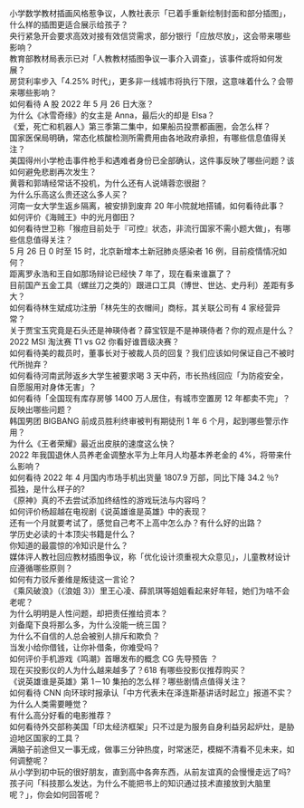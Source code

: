 小学数学教材插画风格惹争议，人教社表示「已着手重新绘制封面和部分插图」，什么样的插图更适合展示给孩子？  
央行紧急开会要求高效对接有效信贷需求，部分银行「应放尽放」，这会带来哪些影响？  
教育部教材局表示已对「人教教材插图争议一事介入调查」，该事件或将如何发展？  
房贷利率步入「4.25% 时代」，更多非一线城市将执行下限，这意味着什么？会带来哪些影响？  
如何看待 A 股 2022 年 5 月 26 日大涨？  
为什么《冰雪奇缘》的女主是 Anna，最后火的却是 Elsa？  
《爱，死亡和机器人》第三季第二集中，如果船员投票都画圈，会怎么样？  
国家医保局明确，常态化核酸检测所需费用由各地政府承担，有哪些信息值得关注？  
美国得州小学枪击事件枪手和遇难者身份已全部确认，这件事反映了哪些问题？该如何避免悲剧再次发生？  
黄蓉和郭靖经常话不投机，为什么还有人说靖蓉恋很甜？  
为什么乐高这么贵还这么多人买？  
河南一女大学生返乡隔离，被安排到废弃 20 年小院就地搭铺，如何看待此事？  
如何评价《海贼王》中的光月御田？  
如何看待世卫称「猴痘目前处于『可控』状态，非流行国家不需小题大做」，有哪些信息值得关注？  
5 月 26 日 0 时至 15 时，北京新增本土新冠肺炎感染者 16 例，目前疫情情况如何？  
距离罗永浩和王自如那场辩论已经快 7 年了，现在看来谁赢了？  
目前国产五金工具（螺丝刀之类的）跟进口工具（博世、世达、史丹利）差距有多大？  
如何看待林生斌成功注册「林先生的衣帽间」商标，其关联公司有 4 家经营异常？  
关于贾宝玉究竟是石头还是神瑛侍者？薛宝钗是不是神瑛侍者？你的观点是什么？  
2022 MSI 淘汰赛 T1 vs G2 你看好谁晋级决赛？  
如何看待美的裁员时，董事长对于被裁人员的回复？我们应该如何保证自己不被时代所抛弃？  
如何看待河南武陟返乡大学生被要求喝 3 天中药，市长热线回应「为防疫安全，自愿服用对身体无害」？  
如何看待「全国现有库存房够 1400 万人居住，有城市空置房 12 年都卖不完」？反映出哪些问题？  
韩国男团 BIGBANG 前成员胜利终审被判有期徒刑 1 年 6 个月，起到哪些警示作用？  
为什么《王者荣耀》最近出皮肤的速度这么快？  
2022 年我国退休人员养老金调整水平为上年月人均基本养老金的 4%，将带来什么影响？  
如何看待 2022 年 4 月国内市场手机出货量 1807.9 万部，同比下降 34.2 ％?  
孤独，是什么样子的?  
《原神》真的不去尝试添加终结性的游戏玩法与内容吗？  
如何评价杨超越在电视剧《说英雄谁是英雄》中的表现？  
还有一个月就要考试了，感觉自己考不上高中怎么办？有什么好的出路？  
学历史必读的十本顶尖书籍是什么？  
你知道的最震惊的冷知识是什么？  
媒体评人教社回应教材插图争议，称「优化设计须重视大众意见」，儿童教材设计应遵循哪些原则？  
如何有力驳斥姜维是叛徒这一言论？  
《乘风破浪》（《浪姐 3》）里王心凌、薛凯琪等姐姐看起来好年轻，她们为啥不会老呢？  
为什么明明是人性问题，却把责任推给资本？  
刘备麾下良将那么多，为什么没能一统三国？  
为什么不自信的人总会被别人排斥和欺负？  
当发小给你借钱，让你补借条，你难受吗？  
如何评价手机游戏《鸣潮》首曝发布的概念 CG 先导预告 ？  
现在买投影仪的人为什么越来越多了？618 有哪些投影仪推荐购买？  
《说英雄谁是英雄》第 1－10 集拍的怎么样？哪些剧情点值得关注？  
如何看待 CNN 向环球时报承认「中方代表未在泽连斯基讲话时起立」报道不实？  
为什么人类需要睡觉？  
有什么高分好看的电影推荐？  
如何看待外交部称美国「印太经济框架」只不过是为服务自身利益另起炉灶，是胁迫地区国家的工具？  
满脑子前途但又一事无成，做事三分钟热度，时常迷茫，模糊不清看不见未来，如何调整呢？  
从小学到初中玩的很好朋友，直到高中各奔东西，从前友谊真的会慢慢走远了吗?  
孩子问「科技那么发达，为什么不能把书上的知识通过技术直接放到大脑里呢？」，你会如何回答呢？  
